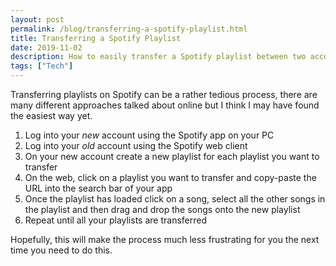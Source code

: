 ```yaml
---
layout: post
permalink: /blog/transferring-a-spotify-playlist.html
title: Transferring a Spotify Playlist
date: 2019-11-02
description: How to easily transfer a Spotify playlist between two accounts
tags: ["Tech"]
---
```

Transferring playlists on Spotify can be a rather tedious process, there are many different approaches talked about online but I think I may have found the easiest way yet.

1. Log into your _new_ account using the Spotify app on your PC
2. Log into your _old_ account using the Spotify web client
3. On your new account create a new playlist for each playlist you want to transfer
4. On the web, click on a playlist you want to transfer and copy-paste the URL into the search bar of your app
5. Once the playlist has loaded click on a song, select all the other songs in the playlist and then drag and drop the songs onto the new playlist
6. Repeat until all your playlists are transferred

Hopefully, this will make the process much less frustrating for you the next time you need to do this.
